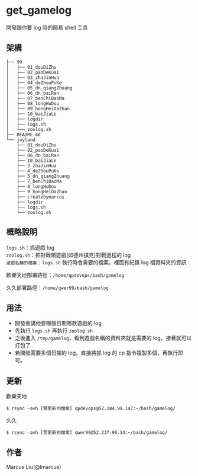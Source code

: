 # get_gamelog  
開發跟你要 log 時的簡易 shell 工具

## 架構
```
├── 99
│   ├── 01_douDiZhu
│   ├── 02_paoDeKuai
│   ├── 03_zhaJinHua
│   ├── 04_deZhouPuKe
│   ├── 05_dn_qiangZhuang
│   ├── 06_dn_baiRen
│   ├── 07_benChiBaoMa
│   ├── 08_longHuDou
│   ├── 09_hongHeiDaZhan
│   ├── 10_baiJiaLe
│   ├── logdir
│   ├── logs.sh
│   └── zoolog.sh
├── README.md
└── joyland
    ├── 01_douDiZhu
    ├── 02_paoDeKuai
    ├── 06_dn_baiRen
    ├── 10_baiJiaLe
    ├── 3_zhaJinHua
    ├── 4_deZhouPuKe
    ├── 5_dn_qiangZhuang
    ├── 7_benChiBaoMa
    ├── 8_longHuDou
    ├── 9_hongHeiDaZhan
    ├── createbymarcus
    ├── logdir
    ├── logs.sh
    └── zoolog.sh
```

## 概略說明

`logs.sh`：抓遊戲 log  
`zoolog.sh`：抓對戰類遊戲(如德州撲克)對戰過程的 log  
`遊戲名稱的檔案`：`logs.sh` 執行時會需要的檔案，裡面有紀錄 log 檔資料夾的資訊

歡樂天地部署路徑：`/home/qpdevops/bash/gamelog`  

久久部署路徑：`/home/qwer99/bash/gamelog`  

## 用法
- 開發會講他要哪個日期哪款遊戲的 log
- 先執行 `logs.sh` 再執行 `zoolog.sh`
- 之後進入 `/tmp/gamelog`，看到遊戲名稱的資料夾就是需要的 log，接著就可以打包了
- 若開發需要多個日期的 log，直接將抓 log 的 cp 指令複製多個，再執行即可。

## 更新

歡樂天地
```
$ rsync -avh [需更新的檔案] qpdevops@52.184.99.147:~/bash/gamelog/
```

久久
```
$ rsync -avh [需更新的檔案] qwer99@52.237.96.14:~/bash/gamelog/
```
## 作者
Marcus Liu(@lmarcus)